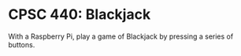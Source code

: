 # CPSC 440: Blackjack
With a Raspberry Pi, play a game of Blackjack by pressing a series of buttons.
